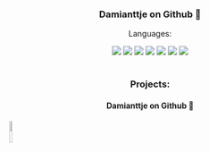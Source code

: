 <h3 align="center"> Damianttje on Github 🤟 </h2>
<p align="center">
  <a2> Languages: </a2>
</p>
<p align="center">
  <a title="C#">
    <img src="https://cdn.jsdelivr.net/npm/programming-languages-logos@0.0.3/src/csharp/csharp_32x32.png">
  </a>
  <a title="C++">
    <img src="https://cdn.jsdelivr.net/npm/programming-languages-logos@0.0.3/src/cpp/cpp_32x32.png">
  </a>
    <a title="Python">
    <img src="https://cdn.jsdelivr.net/npm/programming-languages-logos@0.0.3/src/python/python_32x32.png">
  </a>
    <a title="JavaScript">
    <img src="https://cdn.jsdelivr.net/npm/programming-languages-logos@0.0.3/src/javascript/javascript_32x32.png">
  </a>
    <a title="PHP">
    <img src="https://cdn.jsdelivr.net/npm/programming-languages-logos@0.0.3/src/php/php_32x32.png">
  </a>
    <a title="HTML">
    <img src="https://cdn.jsdelivr.net/npm/programming-languages-logos@0.0.3/src/html/html_32x32.png">
  </a>
    <a title="CSS">
    <img src="https://cdn.jsdelivr.net/npm/programming-languages-logos@0.0.3/src/css/css_32x32.png">
  </a>
  <h1 align="center"></h1>
</p>
<h3 align="center"> Projects: </h3>
<p align="center">
  <h4 align="center"> Damianttje on Github 🤟 </h4>
  <a title="HyperWare">
    <img src="https://z.zz.ht/5qRtw.png" height="10%">
  </a>
  </p>
